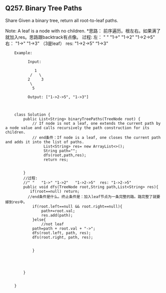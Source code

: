 ## Q257. Binary Tree Paths
Share
Given a binary tree, return all root-to-leaf paths.

Note: A leaf is a node with no children.
*思路： 前序遍历。根左右。如果满了就加入res。思路跟backtrack有点像。 过程:   左： " "   "1->" "1->2"   "1->2->5"  右： "1->" "1->3" （3是leaf）   res: "1->2->5" “1->3"


        Example:

              Input:

                 1
               /   \
              2     3
               \
                5

              Output: ["1->2->5", "1->3"]



        class Solution {
            public List<String> binaryTreePaths(TreeNode root) {
                // If node is not a leaf, one extends the current path by a node value and calls recursively the path construction for its children. 
                // end条件：If node is a leaf, one closes the current path and adds it into the list of paths.
                     List<String> res= new ArrayList<>();
                     String path="";
                     dfs(root,path,res);
                     return res;


            }
            //过程:
            //" "   "1->" "1->2"   "1->2->5"  res: "1->2->5" 
            public void dfs(TreeNode root,String path,List<String> res){
               if(root==null) return;
              //end条件是什么。终止条件是：加入leaf节点为一条完整的路。路完整了就要嫁到res中。
                if(root.left==null && root.right==null){
                    path+=root.val;
                    res.add(path);
                }else{
                    //not leaf
                path=path + root.val + "->";
                dfs(root.left, path, res);
                dfs(root.right, path, res);


                }




            }


        }
